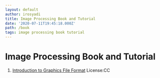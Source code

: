 ```yaml
---
layout: default
author: irosyadi
title: Image Processing Book and Tutorial
date: '2020-07-11T19:45:18.000Z'
path: /book
tags: image processing book tutorial
---
```


# Image Processing Book and Tutorial

1. [Introduction to Graphics File Format](http://www.fileformat.info/mirror/egff/index.htm) License:CC

